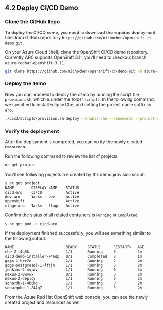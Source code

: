 ## **4.2 Deploy CI/CD Demo** ##
### Clone the GitHub Repo 

To deploy the CI/CD demo, you need to download the required deployment files from GitHub repository `https://github.com/nichochen/openshift-cd-demo.git`.

On your Azure Cloud Shell, clone the OpenShift CI/CD demo repository. Currently ARO supports OpenShift 3.11, you'll need to checkout branch `azure-redhat-openshift-3.11`.

```sh
git clone https://github.com/nichochen/openshift-cd-demo.git -b azure-redhat-openshift-3.11 cicd
```

### Deploy the demo 



Now you can proceed to deploy the demo by running the script file `provision.sh`, which is under the folder `scripts`. In the following command, we specified to install Eclipse Che, and setting the project name suffix as `aro`.

```sh
./cicd/scripts/provision.sh deploy --enable-che --ephemeral --project-suffix aro
```

### Verify the deployment

After the deployment is completed, you can verify the newly created resources.


Run the following command to review the list of projects.

```sh
oc get project
```

You'll see following projects are created by the demo provision script.
```sh
$ oc get project
NAME        DISPLAY NAME    STATUS
cicd-aro    CI/CD           Active
dev-aro     Tasks - Dev     Active
openshift                   Active
stage-aro   Tasks - Stage   Active

```

Confirm the status of all related containers is `Running` or `Completed`.

```sh
$ oc get pod -n cicd-aro
```

If the deployment finished successfully, you will see something similar to the following output.
```sh
NAME                        READY     STATUS      RESTARTS   AGE
che-2-l4q5k                 1/1       Running     0          2m
cicd-demo-installer-w46dp   0/1       Completed   0          1m
gogs-1-krr7x                1/1       Running     2          2m
gogs-postgresql-1-fftjn     1/1       Running     0          2m
jenkins-2-mqpwv             1/1       Running     0          3m
nexus-2-8wvwx               0/1       Running     0          2m
nexus-2-deploy              1/1       Running     0          2m
sonardb-1-4b6kg             1/1       Running     0          2m
sonarqube-1-844q7           1/1       Running     0          2m
```

From the Azure Red Hat OpenShift web console, you can see the newly created project and resources as well.

